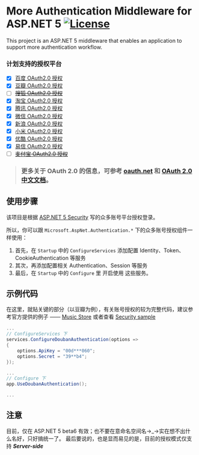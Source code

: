 # More Authentication Middleware for ASP.NET 5  [![License][License]](LICENSE-2.0.txt)

This project is an ASP.NET 5 middleware that enables an application to support more authentication workflow.

[License]: https://img.shields.io/badge/license-Apache_2.0-blue.svg?style=flat-square

### 计划支持的授权平台
- [x] [百度 OAuth2.0 授权](http://developer.baidu.com/wiki/index.php?title=docs/oauth)
- [x] [豆瓣 OAuth2.0 授权](https://developers.douban.com/wiki/?title=oauth2)
- [ ] ~~[搜狐 OAuth2.0 授权](https://open.sohu.com/wiki/OAuth2%E4%BB%8B%E7%BB%8D "搜狐开放平台目测已死")~~
- [x] [淘宝 OAuth2.0 授权](http://open.taobao.com/doc/category_list.htm?id=199)
- [x] [腾讯 OAuth2.0 授权](http://wiki.open.qq.com/wiki/website/OAuth2.0%E5%BC%80%E5%8F%91%E6%96%87%E6%A1%A3)
- [x] [微信 OAuth2.0 授权](https://open.weixin.qq.com/cgi-bin/showdocument?action=dir_list&id=open1419316505)
- [x] [新浪 OAuth2.0 授权](http://open.weibo.com/wiki/%E6%8E%88%E6%9D%83%E6%9C%BA%E5%88%B6%E8%AF%B4%E6%98%8E)
- [x] [小米 OAuth2.0 授权](http://dev.xiaomi.com/docs/passport/way/)
- [x] [优酷 OAuth2.0 授权](http://open.youku.com/docs?id=100)
- [x] [易信 OAuth2.0 授权](https://open.yixin.im/document/oauth/web)
- [ ] ~~[支付宝 OAuth2.0 授权](https://openhome.alipay.com/doc/docIndex.htm?url=https://openhome.alipay.com/doc/viewKbDoc.htm?key=236615_236620&type=cat "好旧")~~

> ### 更多关于 OAuth 2.0 的信息，可参考 [oauth.net](http://oauth.net/2/) 和 [OAuth 2.0 中文文档](https://github.com/jeansfish/RFC6749.zh-cn/blob/master/TableofContents.md)。

## 使用步骤
该项目是根据 [ASP.NET 5 Security](https://github.com/aspnet/Security) 写的众多账号平台授权登录。

所以，你可以跟 `Microsoft.AspNet.Authentication.*` 下的众多账号授权组件一样使用：

1. 首先，在 `Startup` 中的 `ConfigureServices` 添加配置 Identity、Token、CookieAuthentication 等服务
2. 其次，再添加配置相关 Authentication、Session 等服务
3. 最后，在 `Startup` 中的 `Configure` 里 开启使用 这些服务。

## 示例代码
在这里，就贴关键的部分（以豆瓣为例），有关账号授权的较为完整代码，建议参考官方提供的例子 —— 
[Music Store](https://github.com/aspnet/MusicStore/tree/dev) 或者查看 [Security sample](https://github.com/aspnet/Security/tree/dev/samples)

``` csharp
...
// ConfigureServices 下
services.ConfigureDoubanAuthentication(options =>
{
    options.ApiKey = "00d***060";
    options.Secret = "39**b4";
});

...
// Configure 下
app.UseDoubanAuthentication();

...
```

## 注意
目前，仅在 ASP.NET 5 beta6 有效；也不要在意命名空间名→_→实在想不出什么名好，只好搞统一了。
最后要说的，也是显而易见的是，目前的授权模式仅支持 ***Server-side***
